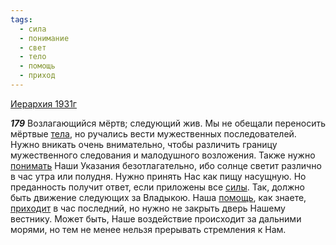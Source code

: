 ```yaml
---
tags:
  - сила
  - понимание
  - свет
  - тело
  - помощь
  - приход
---
```


[Иерархия 1931г](/agni/1931)

___179___
Возлагающийся мёртв; следующий жив. Мы не обещали переносить мёртвые [тела](/tag/#тело), но ручались вести мужественных последователей. Нужно вникать очень внимательно, чтобы различить границу мужественного следования и малодушного возложения. Также нужно [понимать](/tag/#понимание) Наши Указания безотлагательно, ибо солнце светит различно в час утра или полудня. Нужно принять Нас как пищу насущную. Но преданность получит ответ, если приложены все [силы](/tag/#сила). Так, должно быть движение следующих за Владыкою. Наша [помощь](/tag/#помощь), как знаете, [приходит](/tag/#приход) в час последний, но нужно не закрыть дверь Нашему вестнику. Может быть, Наше воздействие происходит за дальними морями, но тем не менее нельзя прерывать стремления к Нам.   

